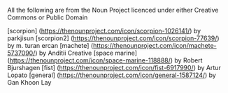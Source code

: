 All the following are from the Noun Project licenced under either Creative Commons or Public Domain

[scorpion] (https://thenounproject.com/icon/scorpion-1026141/) by parkjisun
[scorpion2] (https://thenounproject.com/icon/scorpion-77639/) by m. turan ercan
[machete] (https://thenounproject.com/icon/machete-5737090/) by Anditii Creative
[space marine] (https://thenounproject.com/icon/space-marine-118888/) by Robert Bjurshagen
[fist] (https://thenounproject.com/icon/fist-6917990/) by Artur Lopato
[general] (https://thenounproject.com/icon/general-1587124/) by Gan Khoon Lay
